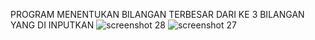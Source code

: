 PROGRAM MENENTUKAN BILANGAN TERBESAR DARI KE 3 BILANGAN YANG DI INPUTKAN
![screenshot 28](https://user-images.githubusercontent.com/46753205/52685533-a27c0e00-2f7c-11e9-99ed-b89a8c39981c.png)
![screenshot 27](https://user-images.githubusercontent.com/46753205/52685486-71034280-2f7c-11e9-915b-ac0bd3e8cfe4.png)
